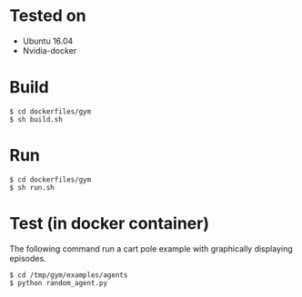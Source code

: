 # Tested on
* Ubuntu 16.04
* Nvidia-docker

# Build
```
$ cd dockerfiles/gym
$ sh build.sh
```

# Run
```
$ cd dockerfiles/gym
$ sh run.sh
```

# Test (in docker container)
The following command run a cart pole example with graphically displaying episodes.
```
$ cd /tmp/gym/examples/agents
$ python random_agent.py
```
